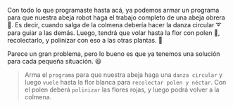 <gs-attire attire-url="https://raw.githubusercontent.com/MumukiProject/mumuki-guia-gobstones-repeticion-simple-kids/master/assets/attires/config.json"> </gs-attire> <gs-toolbox toolbox-url="https://raw.githubusercontent.com/MumukiProject/mumuki-guia-gobstones-repeticion-simple-kids/master/assets/toolbox_1566421382591.xml"></gs-toolbox>

Con todo lo que programaste hasta acá, ya podemos armar un programa para que nuestra abeja robot haga el trabajo completo de una abeja obrera :bee:. Es decir, cuando salga de la colmena debería hacer la danza circular :curly_loop: para guiar a las demás. Luego, tendrá que volar hasta la flor con polen :sunflower:, recolectarlo, y polinizar con eso a las otras plantas. :rose:

Parece un gran problema, pero lo bueno es que ya tenemos una solución para cada pequeña situación. :smiley:

> Arma el `programa` para que nuestra abeja haga una `danza circular` y luego `vuele` hasta la flor blanca para `recolectar polen y néctar`. Con el polen deberá `polinizar` las flores rojas, y luego podrá volver a la colmena. 